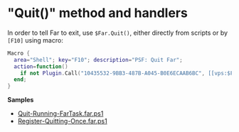 ﻿# "Quit()" method and handlers

In order to tell Far to exit, use `$Far.Quit()`, either directly from scripts or by `[F10]` using macro:

```lua
Macro {
  area="Shell"; key="F10"; description="PSF: Quit Far";
  action=function()
    if not Plugin.Call("10435532-9BB3-487B-A045-B0E6ECAAB6BC", [[vps:$Far.Quit()]]) then Keys "F10" end
  end;
}
```

**Samples**

- [Quit-Running-FarTask.far.ps1](Quit-Running-FarTask.far.ps1)
- [Register-Quitting-Once.far.ps1](Register-Quitting-Once.far.ps1)
